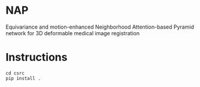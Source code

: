 # NAP
Equivariance and motion-enhanced Neighborhood Attention-based Pyramid network for 3D deformable medical image registration

# Instructions
```
cd csrc
pip install .
```
